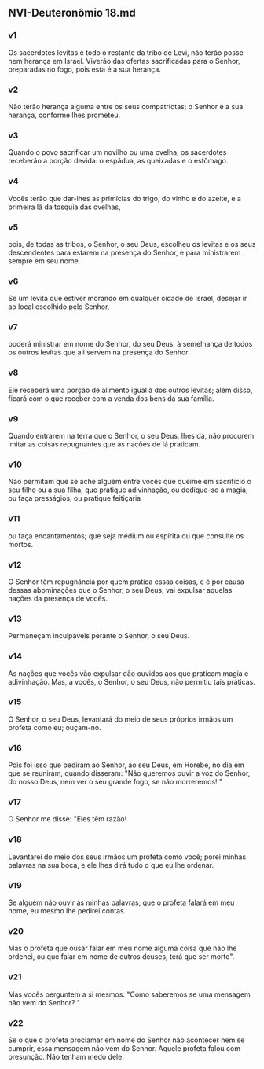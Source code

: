## NVI-Deuteronômio 18.md
### v1
 Os sacerdotes levitas e todo o restante da tribo de Levi, não terão posse nem herança em Israel. Viverão das ofertas sacrificadas para o Senhor, preparadas no fogo, pois esta é a sua herança.
### v2
 Não terão herança alguma entre os seus compatriotas; o Senhor é a sua herança, conforme lhes prometeu.
### v3
 Quando o povo sacrificar um novilho ou uma ovelha, os sacerdotes receberão a porção devida: o espádua, as queixadas e o estômago.
### v4
 Vocês terão que dar-lhes as primícias do trigo, do vinho e do azeite, e a primeira lã da tosquia das ovelhas,
### v5
 pois, de todas as tribos, o Senhor, o seu Deus, escolheu os levitas e os seus descendentes para estarem na presença do Senhor, e para ministrarem sempre em seu nome.
### v6
 Se um levita que estiver morando em qualquer cidade de Israel, desejar ir ao local escolhido pelo Senhor,
### v7
 poderá ministrar em nome do Senhor, do seu Deus, à semelhança de todos os outros levitas que ali servem na presença do Senhor.
### v8
 Ele receberá uma porção de alimento igual à dos outros levitas; além disso, ficará com o que receber com a venda dos bens da sua família.
### v9
 Quando entrarem na terra que o Senhor, o seu Deus, lhes dá, não procurem imitar as coisas repugnantes que as nações de lá praticam.
### v10
 Não permitam que se ache alguém entre vocês que queime em sacrifício o seu filho ou a sua filha; que pratique adivinhação, ou dedique-se à magia, ou faça presságios, ou pratique feitiçaria
### v11
 ou faça encantamentos; que seja médium ou espírita ou que consulte os mortos.
### v12
 O Senhor têm repugnância por quem pratica essas coisas, e é por causa dessas abominações que o Senhor, o seu Deus, vai expulsar aquelas nações da presença de vocês.
### v13
 Permaneçam inculpáveis perante o Senhor, o seu Deus.
### v14
 As nações que vocês vão expulsar dão ouvidos aos que praticam magia e adivinhação. Mas, a vocês, o Senhor, o seu Deus, não permitiu tais práticas.
### v15
 O Senhor, o seu Deus, levantará do meio de seus próprios irmãos um profeta como eu; ouçam-no.
### v16
 Pois foi isso que pediram ao Senhor, ao seu Deus, em Horebe, no dia em que se reuniram, quando disseram: "Não queremos ouvir a voz do Senhor, do nosso Deus, nem ver o seu grande fogo, se não morreremos! "
### v17
 O Senhor me disse: "Eles têm razão!
### v18
 Levantarei do meio dos seus irmãos um profeta como você; porei minhas palavras na sua boca, e ele lhes dirá tudo o que eu lhe ordenar.
### v19
 Se alguém não ouvir as minhas palavras, que o profeta falará em meu nome, eu mesmo lhe pedirei contas.
### v20
 Mas o profeta que ousar falar em meu nome alguma coisa que não lhe ordenei, ou que falar em nome de outros deuses, terá que ser morto".
### v21
 Mas vocês perguntem a si mesmos: "Como saberemos se uma mensagem não vem do Senhor? "
### v22
 Se o que o profeta proclamar em nome do Senhor não acontecer nem se cumprir, essa mensagem não vem do Senhor. Aquele profeta falou com presunção. Não tenham medo dele.
